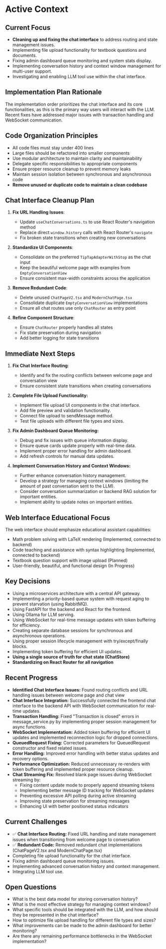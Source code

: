 # Active Context

## Current Focus

- **Cleaning up and fixing the chat interface** to address routing and state management issues.
- Implementing file upload functionality for textbook questions and documents.
- Fixing admin dashboard queue monitoring and system stats display.
- Implementing conversation history and context window management for multi-user support.
- Investigating and enabling LLM tool use within the chat interface.

## Implementation Plan Rationale

The implementation order prioritizes the chat interface and its core functionalities, as this is the primary way users will interact with the LLM. Recent fixes have addressed major issues with transaction handling and WebSocket communication.

## Code Organization Principles

- All code files must stay under 400 lines
- Large files should be refactored into smaller components
- Use modular architecture to maintain clarity and maintainability
- Delegate specific responsibilities to appropriate components
- Ensure proper resource cleanup to prevent memory leaks
- Maintain session isolation between synchronous and asynchronous code
- **Remove unused or duplicate code to maintain a clean codebase**

## Chat Interface Cleanup Plan

1. **Fix URL Handling Issues**:
   - Update `useChatConversations.ts` to use React Router's navigation method
   - Replace direct `window.history` calls with React Router's `navigate`
   - Fix broken state transitions when creating new conversations

2. **Standardize UI Components**:
   - Consolidate on the preferred `TipTapAdapterWithStop` as the chat input
   - Keep the beautiful welcome page with examples from `EmptyConversationView`
   - Ensure consistent max-width constraints across the application

3. **Remove Redundant Code**:
   - Delete unused `ChatPageV2.tsx` and `ModernChatPage.tsx`
   - Consolidate duplicate `EmptyConversationView` implementations
   - Ensure all chat routes use only `ChatRouter` as entry point

4. **Refine Component Structure**:
   - Ensure `ChatRouter` properly handles all states
   - Fix state preservation during navigation
   - Add better logging for state transitions

## Immediate Next Steps

1. **Fix Chat Interface Routing**:
   - Identify and fix the routing conflicts between welcome page and conversation view
   - Ensure consistent state transitions when creating conversations

2. **Complete File Upload Functionality:**
   - Implement file upload UI components in the chat interface.
   - Add file preview and validation functionality.
   - Connect file upload to sendMessage method.
   - Test file uploads with different file types and sizes.

3. **Fix Admin Dashboard Queue Monitoring:**
   - Debug and fix issues with queue information display.
   - Ensure queue cards update properly with real-time data.
   - Implement proper error handling for admin dashboard.
   - Add refresh controls for manual data updates.

4. **Implement Conversation History and Context Windows:**
   - Further enhance conversation history management.
   - Develop a strategy for managing context windows (limiting the amount of past conversation sent to the LLM).
   - Consider conversation summarization or backend RAG solution for important entities.
   - Implement ability to update notes on important entities.

## Web Interface Educational Focus

The web interface should emphasize educational assistant capabilities:

- Math problem solving with LaTeX rendering (Implemented, connected to backend)
- Code teaching and assistance with syntax highlighting (Implemented, connected to backend)
- Textbook question support with image upload (Planned)
- User-friendly, beautiful, and functional design (In Progress)

## Key Decisions

- Using a microservices architecture with a central API gateway.
- Implementing a priority-based queue system with request aging to prevent starvation (using RabbitMQ).
- Using FastAPI for the backend and React for the frontend.
- Using Ollama for LLM serving.
- Using WebSocket for real-time message updates with token buffering for efficiency.
- Creating separate database sessions for synchronous and asynchronous operations.
- Using proper session lifecycle management with try/except/finally blocks.
- Implementing token buffering for efficient UI updates.
- **Using a single source of truth for chat state (ChatStore)**
- **Standardizing on React Router for all navigation**

## Recent Progress

- **Identified Chat Interface Issues:** Found routing conflicts and URL handling issues between welcome page and chat view
- **Chat Interface Integration:** Successfully connected the frontend chat interface to the backend API with WebSocket communication for real-time updates.
- **Transaction Handling:** Fixed "Transaction is closed" errors in message_service.py by implementing proper session management for async functions.
- **WebSocket Implementation:** Added token buffering for efficient UI updates and implemented reconnection logic for dropped connections.
- **QueuedRequest Fixing:** Corrected parameters for QueuedRequest constructor and fixed related issues.
- **Error Handling:** Improved error handling with better status updates and recovery options.
- **Performance Optimization:** Reduced unnecessary re-renders with token buffering and implemented proper resource cleanup.
- **Chat Streaming Fix:** Resolved blank page issues during WebSocket streaming by:
  - Fixing content update mode to properly append streaming tokens
  - Implementing better message ID tracking for WebSocket updates
  - Preventing excessive API polling during active streaming
  - Improving state preservation for streaming messages
  - Enhancing UI with better positioned status indicators

## Current Challenges

- ✅ **Chat Interface Routing:** Fixed URL handling and state management issues when transitioning from welcome page to conversation
- ✅ **Redundant Code:** Removed redundant chat implementations (ChatPageV2.tsx and ModernChatPage.tsx)
- Completing file upload functionality for the chat interface.
- Fixing admin dashboard queue monitoring issues.
- Implementing advanced conversation history and context management.
- Integrating LLM tool use.

## Open Questions

- What is the best data model for storing conversation history?
- What is the most effective strategy for managing context windows?
- What specific tools should be integrated with the LLM, and how should they be represented in the chat interface?
- How to optimize file upload handling for different file types and sizes?
- What improvements can be made to the admin dashboard for better monitoring?
- Are there any remaining performance bottlenecks in the WebSocket implementation?